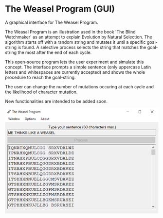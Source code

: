 # The Weasel Program (GUI)
A graphical interface for The Weasel Program.

The Weasal Program is an illustration used in the book 'The Blind Watchmaker' as an attempt to explain Evolution by Natural Selection.
The algorithm starts off with a random string and mutates it until a specific goal-string is found. A selective process selects the string that matches the goal-string the most after the end of each cycle.

This open-source program lets the user experiment and simulate this concept. The interface prompts a simple sentence (only uppercase Latin letters and whitespaces are currently accepted) and shows the whole procedure to reach the goal-string.

The user can change the number of mutations occuring at each cycle and the likelihood of character mutation.

New functionalities are intended to be added soon.

![Screenshot](mainScreen.png)
